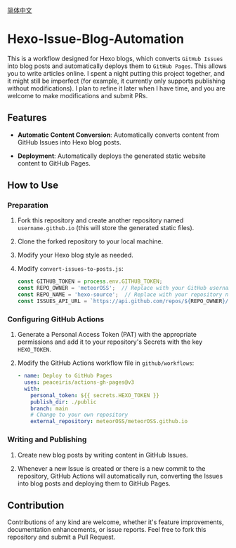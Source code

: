 [简体中文](README_zhcn.md)



# Hexo-Issue-Blog-Automation

This is a workflow designed for Hexo blogs, which converts `GitHub Issues` into blog posts and automatically deploys them to `GitHub Pages`. This allows you to write articles online. I spent a night putting this project together, and it might still be imperfect (for example, it currently only supports publishing without modifications). I plan to refine it later when I have time, and you are welcome to make modifications and submit PRs.

## Features

- **Automatic Content Conversion**: Automatically converts content from GitHub Issues into Hexo blog posts.

- **Deployment**: Automatically deploys the generated static website content to GitHub Pages.

## How to Use

### Preparation

1. Fork this repository and create another repository named `username.github.io` (this will store the generated static files).

2. Clone the forked repository to your local machine.

3. Modify your Hexo blog style as needed.

4. Modify `convert-issues-to-posts.js`:
   
   ```javascript
   const GITHUB_TOKEN = process.env.GITHUB_TOKEN;
   const REPO_OWNER = 'meteorOSS';  // Replace with your GitHub username
   const REPO_NAME = 'hexo-source';  // Replace with your repository name
   const ISSUES_API_URL = `https://api.github.com/repos/${REPO_OWNER}/${REPO_NAME}/issues?state=open`;
   
   ```

### Configuring GitHub Actions

1. Generate a Personal Access Token (PAT) with the appropriate permissions and add it to your repository's Secrets with the key `HEXO_TOKEN`.

2. Modify the GitHub Actions workflow file in `github/workflows`:
   
   ```yaml
   - name: Deploy to GitHub Pages
     uses: peaceiris/actions-gh-pages@v3
     with:
       personal_token: ${{ secrets.HEXO_TOKEN }}
       publish_dir: ./public
       branch: main
       # Change to your own repository
       external_repository: meteorOSS/meteorOSS.github.io
   
   ```

### Writing and Publishing

1. Create new blog posts by writing content in GitHub Issues.

2. Whenever a new Issue is created or there is a new commit to the repository, GitHub Actions will automatically run, converting the Issues into blog posts and deploying them to GitHub Pages.

## Contribution

Contributions of any kind are welcome, whether it's feature improvements, documentation enhancements, or issue reports. Feel free to fork this repository and submit a Pull Request.
